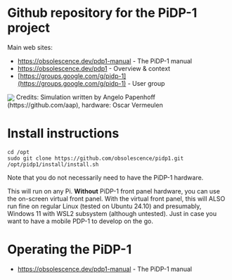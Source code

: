 # Github repository for the PiDP-1 project

Main web sites:

- https://obsolescence.dev/pdp1-manual - The PiDP-1 manual
- https://obsolescence.dev/pdp1 - Overview & context
- [https://groups.google.com/g/pidp-1](https://groups.google.com/g/pidp-1) - User group

<img src="https://github.com/user-attachments/assets/8e383528-861b-4829-8799-4ecbf265fde4" align="center" />
Credits: Simulation written by Angelo Papenhoff (https://github.com/aap), hardware: Oscar Vermeulen

# Install instructions

    cd /opt
    sudo git clone https://github.com/obsolescence/pidp1.git
    /opt/pidp1/install/install.sh

Note that you do not necessarily need to have the PiDP-1 hardware. 

This will run on any Pi. **Without** PiDP-1 front panel hardware, you can use the on-screen virtual front panel.
With the virtual front panel, this will ALSO run fine on regular Linux (tested on Ubuntu 24.10) and presumably, Windows 11 with WSL2 subsystem (although untested). Just in case you want to have a mobile PDP-1 to develop on the go.

# Operating the PiDP-1

- https://obsolescence.dev/pdp1-manual - The PiDP-1 manual
